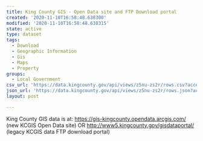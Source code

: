 ```yaml
---
title: King County GIS - Open Data site and FTP Download portal
created: '2020-11-10T16:58:48.638300'
modified: '2020-11-10T16:58:48.638315'
state: active
type: dataset
tags:
  - Download
  - Geographic Information
  - Gis
  - Maps
  - Property
groups:
  - Local Government
csv_url: 'https://data.kingcounty.gov/api/views/z5nu-zs2r/rows.csv?accessType=DOWNLOAD'
json_url: 'https://data.kingcounty.gov/api/views/z5nu-zs2r/rows.json?accessType=DOWNLOAD'
layout: post

---
```

King County GIS data is at: 
https://gis-kingcounty.opendata.arcgis.com/ (new KCGIS Open Data site)
OR
http://www5.kingcounty.gov/gisdataportal/ (legacy KCGIS data FTP download portal)
